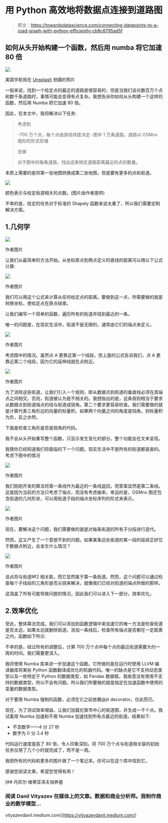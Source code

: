 # 用 Python 高效地将数据点连接到道路图

> 原文：<https://towardsdatascience.com/connecting-datapoints-to-a-road-graph-with-python-efficiently-cb8c6795ad5f>

## 如何从头开始构建一个函数，然后用 numba 将它加速 80 倍

![](img/f8f8355a58a490ad1339a64f391fee7d.png)

美国宇航局在 [Unsplash](https://unsplash.com/s/photos/internet?utm_source=unsplash&utm_medium=referral&utm_content=creditCopyText) 拍摄的照片

一般来说，找到一个给定点的最近的道路是很容易的，但是当我们谈论数百万个点和数千条道路时，事情可能会变得有点复杂。我想告诉你如何从头构建一个这样的函数，然后用 Numba 把它加速 80 倍。

因此，在本文中，我将解决以下任务:

> 考虑到
> 
> -700 万个点，每个点由其经纬度决定
> -图中 1 万条道路。道路以 OSMnx 图形的形式存储
> 
> 去做
> 
> 对于图中的每条道路，找出这条特定道路距离最近的点的数量。

本质上需要的是将第一张地图转换成第二张地图，但是要有更多的点和街道。

![](img/4c2b76178ed66cd073ec145aa0904cb4.png)

颜色表示与给定街道相关的点数。(图片由作者提供)

不幸的是，给定的任务对于标准的 Shapely 函数来说太重了，所以我们需要定制解决方案。

## 1.几何学

![](img/faa56fa98ae9ce324951c70ebbbb7b97.png)

作者图片

让我们从最简单的方法开始。从坐标原点到两点定义的直线的距离可以用以下公式计算:

![](img/9c0884c7351d0a53f11b6e72d1fdc37e.png)

作者图片

我们可以用这个公式来计算从任何给定点的距离。要做到这一点，所需要做的就是转换坐标，使给定点在原点结束。

让我们编写一个简单的函数，遍历所有的街道并找到最近的一条。

唯一的问题是，在现实生活中，街道不是无限的，通常由它们的端点来定义。

![](img/2ac4264a8757cf9b4f1fcd8be4b3e2c6.png)

作者图片

考虑图中的情况。虽然点 A 更靠近第一个线段，但上面的公式告诉我们，点 A 更靠近第二个线段，因为它的延伸线就在点附近。

![](img/832dccf928967c2364512b69cb46fda8.png)

作者图片

为了消除这些街道，让我们引入一个规则，即从数据点到街道的垂直线必须在其端点之间相交。否则，街道被认为是不相关的。我想指出的是，这条规则相当于要求从数据点到街道端点的线与街道成锐角。第二个要求更容易检查。我们需要做的就是计算代表三角形边的向量的标量积。如果两个向量之间的角度是钝角，则标量积为负，反之亦然。

下面是检查三角形是否是锐角的代码。

我不会从头开始重写整个函数，只显示发生变化的部分。整个功能会在文末呈现。

我猜你已经知道我们将面临的下一个问题。现实生活中不是所有的街道都是直的。考虑下图中的情况

![](img/2f0fb129196177075e86eda22e837d05.png)

作者图片

我们刚刚开发的算法将第一条线作为最近的一条线返回，而答案显然是第二条线。这是因为当前的方法只考虑了端点，而没有考虑曲率。幸运的是，OSMnx 图还包含街道的几何形状，可以用街道子段的端点坐标序列的形式来表示。

![](img/44e72de5a6cceec55e23a3a7db6bdde7.png)

作者图片

现在，要解决这个问题，我们需要做的就是对每条街道的所有子分段进行迭代。

然而，这又产生了一个意想不到的问题。如果某条远处街道的某一段的延续正好位于数据点附近，会发生什么情况？

![](img/855445f8fc9b2265d33ff6c19b8f6911.png)

作者图片

该点将与街道№2 相关联，而它显然属于第一条街道。然而，这个问题可以通过检查每个子线段的三角形是否尖锐来解决，就像我们已经对街道的端点所做的那样。

这涵盖了所有可能导致问题的情况，因此我们可以进入下一部分，效率优化。

## 2.效率优化

至此，整体算法完成。我们可以添加到函数逻辑中来加速它的唯一方法是检查街道是否太远，如果太远就删除街道。添加一条线后，检查所有端点是否都在一定距离之内，函数如下所示:

不幸的是，经过所有的调整后，计算 700 万个点中每个点的最近街道需要大约一周的时间。我们需要更深入。

我将使用 Numba 库来进一步加速这个函数。它所做的是在运行时使用 LLVM 编译器库将某些 Python 函数翻译成优化的机器代码。唯一的缺点是它不支持动态类型以及一些特定于 Python 的数据类型，如 Pandas 数据框。我故意没有使用不支持的数据类型，所以不会有问题。所以我们所要做的就是指定在加速函数中使用的变量的数据类型。

对于要用 Numba 强制的函数，必须在它之前放置@jit decorator。仅此而已。

现在，为了测试效率增益，让我们加载伦敦市中心的街道图，并生成一千个点。我试着用 Numba 加速和不用 Numba 加速找到所有点最近的街道。结果如下:

*   不含数字——4 分 27 秒
*   数字为 0 分 3.4 秒

代码运行速度提高了 80 倍，令人印象深刻。将 700 万个点与街道相关联的初始任务仅用了几个小时就完成了，而不是一周。

我把所有的代码和更多的图片做了一个笔记本。你可以在这个库中找到它。

感谢您阅读文章，希望您觉得有用！

[](https://vityazevdanil.medium.com/) [## 丹尼尔·维蒂亚泽夫培养基

### 阅读 Danil Vityazev 在媒体上的文章。数据和商业分析师。我制作商业的数学模型…

vityazevdanil.medium.com](https://vityazevdanil.medium.com/)